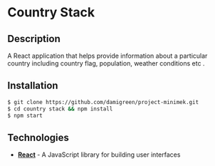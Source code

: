 # Country Stack

## Description

A React application that helps provide information about a particular country including country flag, population, weather conditions etc .

## Installation

```bash
$ git clone https://github.com/damigreen/project-minimek.git
$ cd country stack && npm install
$ npm start
```

## Technologies

* [**React**](reactjs.org) - A JavaScript library for building user interfaces
